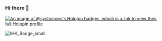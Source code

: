 ### Hi there 👋

<!--
**systm-spec/systm-spec** is a ✨ _special_ ✨ repository because its `README.md` (this file) appears on your GitHub profile.

Here are some ideas to get you started:

- 🔭 I’m currently working on ...
- 🌱 I’m currently learning ...
- 👯 I’m looking to collaborate on ...
- 🤔 I’m looking for help with ...
- 💬 Ask me about ...
- 📫 How to reach me: ...
- 😄 Pronouns: ...
- ⚡ Fun fact: ...
-->


[![An image of @systmspec's Holopin badges, which is a link to view their full Holopin profile](https://holopin.me/systmspec)](https://holopin.io/@systmspec)

![IHK_Badge_small](https://github.com/user-attachments/assets/d39fb065-6802-4766-897c-ff9e36fcc797)
